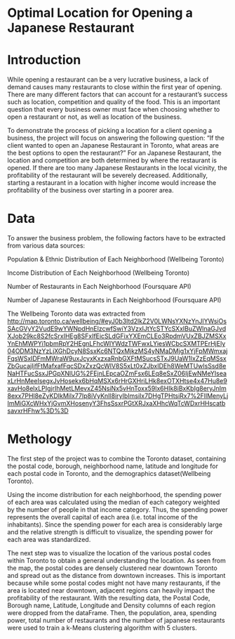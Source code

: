 # Optimal Location for Opening a Japanese Restaurant


# Introduction
While opening a restaurant can be a very lucrative business, a lack of demand causes many restaurants to close within the first year of opening. There are many different factors that can account for a restaurant’s success such as location, competition and quality of the food. This is an important question that every business owner must face when choosing whether to open a restaurant or not, as well as location of the business.

To demonstrate the process of picking a location for a client opening a business, the project will focus on answering the following question: “If the client wanted to open an Japanese Restaurant in Toronto, what areas are the best options to open the restaurant?” For an Japanese Restaurant, the location and competition are both determined by where the restaurant is opened. If there are too many Japanese Restaurants in the local vicinity, the profitability of the restaurant will be severely decreased. Additionally, starting a restaurant in a location with higher income would increase the profitability of the business over starting in a poorer area.

# Data
To answer the business problem, the following factors have to be extracted from various data sources:

Population & Ethnic Distribution of Each Neighborhood (Wellbeing Toronto)<p>
Income Distribution of Each Neighborhood (Wellbeing Toronto)<p>
Number of Restaurants in Each Neighborhood (Foursquare API)<p>
Number of Japanese Restaurants in Each Neighborhood (Foursquare API)<p>
The Wellbeing Toronto data was extracted from http://map.toronto.ca/wellbeing/#eyJ0b3Itd2lkZ2V0LWNsYXNzYnJlYWsiOsSAcGVyY2VudE9wYWNpdHnElzcwfSwiY3VzxIJtYcSTYcSXxIBuZWlnaGJvdXJob29kc8S2fcSrxIHEg8SFxIfEicSLdGFixYXEmCLEo3RpdmVUxZBJZMSXxYnEhMWPYi1pbmRpY2HEgnLFhcWIYWdzTWFwxLYiesWCbcSXMTPErHjEly04ODM3NzYzLjXGhDcyN8SsxKc6NTQxMjkzMS4yNMaDMjg1xYjFpMWmxajFqsWSxIDFmMWraW9uxJcyxKxzxaRnbGXFtMSucsSTxJ9UaW1lxZzEqMSsxZbGucajIjfFtMafxafFqcSDxZxzQcWlV8S5xLt0xZJbxIDEh8WeMTUwIsSsd8eNaHTFucSsxJPGpXNlUG%2FEjnLEpcaOZmFsx6LEq8eSxZ06IjEwNMeYIseaxLrHnMeeIsegxJvHosekx6bHqMSXx6rHrGXHriLHk8exOTXHtse4x47Hu8e9xavHo8elxLPIgjrIhMetLMevxZ45NsiNx5vHnToxx59lx6HIk8iBxKbIg8eryJnIm8exx7PHl8eZyKDIkMilx77Ip8iVyKnIl8iryIbImsiIx7DHgTPHtsiRx7%2FIlMenyLjImMiGXcWHxYjGvmXHosenyY3FhsSsxrPGtXRJxaXHhcWqTcWDxrHHscatbsavxrHFhw%3D%3D

# Methology 

The first step of the project was to combine the Toronto dataset, containing the postal code, borough, neighborhood name, latitude and longitude for each postal code in Toronto, and the demographics dataset(Wellbeing Toronto).

Using the income distribution for each neighborhood, the spending power of each area was calculated using the median of each category weighted by the number of people in that income category. Thus, the spending power represents the overall capital of each area (i.e. total income of the inhabitants). Since the spending power for each area is considerably large and the relative strength is difficult to visualize, the spending power for each area was standardized.

The next step was to visualize the location of the various postal codes within Toronto to obtain a general understanding the location. As seen from the map, the postal codes are densely clustered near downtown Toronto and spread out as the distance from downtown increases. This is important because while some postal codes might not have many restaurants, if the area is located near downtown, adjacent regions can heavily impact the profitability of the restaurant.
With the resulting data, the Postal Code, Borough name, Latitude, Longitude and Density columns of each region were dropped from the dataFrame. Then, the population, area, spending power, total number of restaurants and the number of japanese restaurants were used to train a k-Means clustering algorithm with 5 clusters.
